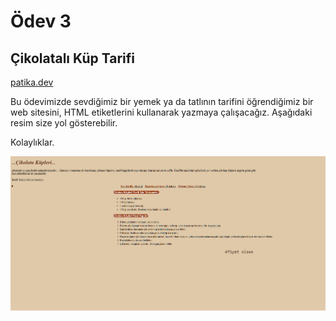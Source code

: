 # Ödev 3

## Çikolatalı Küp Tarifi

[patika.dev](https://app.patika.dev/courses/html/html-odev3)

Bu ödevimizde sevdiğimiz bir yemek ya da tatlının tarifini öğrendiğimiz bir web sitesini, HTML etiketlerini kullanarak yazmaya çalışacağız. Aşağıdaki resim size yol gösterebilir.

Kolaylıklar.

![](/images/%C3%A7ikolatak%C3%BCpleri.png)
